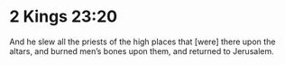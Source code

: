 # 2 Kings 23:20

And he slew all the priests of the high places that [were] there upon the altars, and burned men’s bones upon them, and returned to Jerusalem.